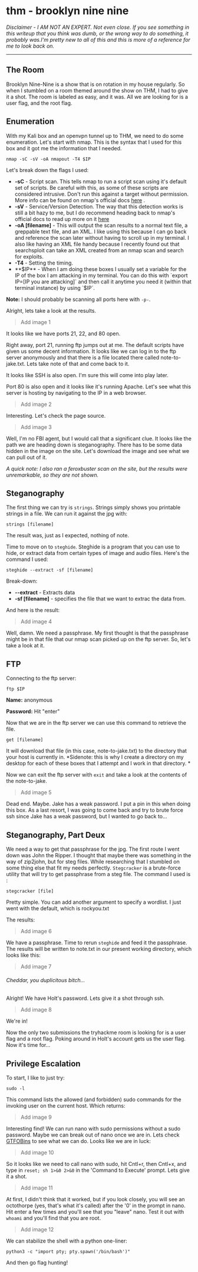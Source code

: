 # thm - brooklyn nine nine

*Disclaimer - I AM NOT AN EXPERT. Not even close. If you see something in this writeup that you think was dumb, or the wrong way to do something, it probably was.I'm pretty new to all of this and this is more of a reference for me to look back on.*

---
## The Room

Brooklyn Nine-Nine is a show that is on rotation in my house regularly. So when I stumbled on a room themed around the show on THM, I had to give it a shot. The room is labeled as easy, and it was. All we are looking for is a user flag, and the root flag. 

## Enumeration

With my Kali box and an openvpn tunnel up to THM, we need to do some enumeration. Let's start with nmap. This is the syntax that I used for this box and it got me the information that I needed.

```
nmap -sC -sV -oA nmapout -T4 $IP
```

Let's break down the flags I used:

- **-sC** - Script scan. This tells nmap to run a script scan using it's default set of scripts. Be careful with this, as some of these scripts are considered intrusive. Don't run this against a target without permission. More info can be found on nmap's official docs [here](https://nmap.org/book/nse-usage.html) .
- **-sV** - Service/Version Detection. The way that this detection works is still a bit hazy to me, but I do recommend heading back to nmap's official docs to read up more on it [here](https://nmap.org/book/man-version-detection.html)
- **-oA [filename]** - This will output the scan results to a normal text file, a greppable text file, and an XML. I like using this because I can go back and reference the scan later without having to scroll up in my terminal. I also like having an XML file handy because I recently found out that searchsploit can take an XML created from an nmap scan and search for exploits. 
- **-T4** - Setting the timing. 
- **$IP** - When I am doing these boxes I usually set a variable for the IP of the box I am attacking in my terminal. You can do this with `export IP=[IP you are attacking]` and then call it anytime you need it (within that terminal instance) by using `$IP`. 

**Note:** I should probably be scanning all ports here with `-p-`. 

Alright, lets take a look at the results.

>Add image 1

It looks like we have ports 21, 22, and 80 open. 

Right away, port 21, running ftp jumps out at me. The default scripts have given us some decent information. It looks like we can log in to the ftp server anonymously and that there is a file located there called note-to-jake.txt. Lets take note of that and come back to it.  

It looks like SSH is also open. I'm sure this will come into play later. 

Port 80 is also open and it looks like it's running Apache. Let's see what this server is hosting by navigating to the IP in a web browser.

>Add image 2

Interesting. Let's check the page source. 

>Add image 3

Well, I'm no FBI agent, but I would call that a significant clue. It looks like the path we are heading down is steganography. There has to be some data hidden in the image on the site. Let's download the image and see what we can pull out of it. 

*A quick note: I also ran a feroxbuster scan on the site, but the results were unremarkable, so they are not shown.*

## Steganography

The first thing we can try is `strings`. Strings simply shows you printable strings in a file. We can run it against the jpg with:

```
strings [filename]
```

The result was, just as I expected, nothing of note. 

Time to move on to `steghide`. Steghide is a program that you can use to hide, or extract data from certain types of image and audio files. Here's the command I used:

```
steghide --extract -sf [filename]
```

Break-down:

- **--extract** - Extracts data
- **-sf [filename]** - specifies the file that we want to extrac the data from.

And here is the result:

>Add image 4

Well, damn. We need a passphrase. My first thought is that the passphrase might be in that file that our nmap scan picked up on the ftp server. So, let's take a look at it. 

## FTP

Connecting to the ftp server:

```
ftp $IP
```

**Name:** anonymous

**Password:** Hit "enter"

Now that we are in the ftp server we can use this command to retrieve the file. 

```
get [filename]
```

It will download that file (in this case, note-to-jake.txt) to the directory that your host is currently in. *Sidenote: this is why I create a directory on my desktop for each of these boxes that I attempt and I work in that directory. *

Now we can exit the ftp server with `exit` and take a look at the contents of the note-to-jake. 

>Add image 5

Dead end. Maybe. Jake has a weak password. I put a pin in this when doing this box. As a last resort, I was going to come back and try to brute force ssh since Jake has a weak password, but I wanted to go back to...

## Steganography, Part Deux

We need a way to get that passphrase for the jpg. The first route I went down was John the Ripper. I thought that maybe there was something in the way of zip2john, but for steg files. While researching that I stumbled on some thing else that fit my needs perfectly. `Stegcracker` is a brute-force utility that will try to get passphrase from a steg file. The command I used is :

```
stegcracker [file]
```

Pretty simple. You can add another argument to specify a wordlist. I just went with the default, which is rockyou.txt

The results:

>Add image 6

We have a passphrase. Time to rerun `steghide` and feed it the passphrase. The results will be written to note.txt in our present working directory, which looks like this:

>Add image 7

###### Cheddar, you duplicitous bitch...

Alright! We have Holt's password. Lets give it a shot through ssh. 

>Add image 8

We're in!

Now the only two submissions the tryhackme room is looking for is a user flag and a root flag. Poking around in Holt's account gets us the user flag. Now it's time for...

## Privilege Escalation

To start, I like to just try:

```
sudo -l
```

This command lists the allowed (and forbidden) sudo commands for the invoking user on the current host. Which returns:

> Add image 9

Interesting find! We can run nano with sudo permissions without a sudo password. Maybe we can break out of nano once we are in. Lets check [GTFOBins](https://gtfobins.github.io/) to see what we can do. Looks like we are in luck:

> Add image 10

So it looks like we need to call nano with sudo, hit Cntl+r, then Cntl+x, and type in `reset; sh 1>&0 2>&0` in the 'Command to Execute' prompt. Lets give it a shot. 

> Add image 11

At first, I didn't think that it worked, but if you look closely, you will see an octothorpe (yes, that's what it's called) after the '0' in the prompt in nano. Hit enter a few times and you'll see that you "leave" nano. Test it out with `whoami` and you'll find that you are root. 

> Add image 12

We can stabilize the shell with a python one-liner:

```
python3 -c "import pty; pty.spawn('/bin/bash')"
```

And then go flag hunting!